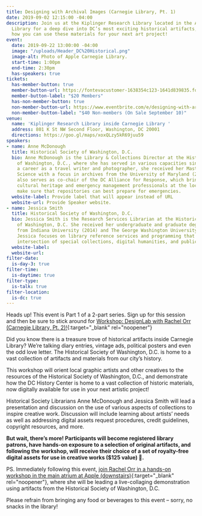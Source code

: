 ```yaml
---
title: Designing with Archival Images (Carnegie Library, Pt. 1)
date: 2019-09-02 12:15:00 -04:00
description: Join us at the Kiplinger Research Library located in the Apple Carnegie
  Library for a deep dive into DC’s most exciting historical artifacts, and learn
  how you can use these materials for your next art project!
event:
  date: 2019-09-22 13:00:00 -04:00
  image: "/uploads/Header_DC%20Historical.png"
  image-alt: Photo of Apple Carnegie Library.
  start-time: 1:00pm
  end-time: 2:30pm
  has-speakers: true
tickets:
  has-member-button: true
  member-button-url: https://fontevacustomer-1638354c123-1641d839835.force.com/services/oauth2/authorize?client_id=3MVG9nthuDc9owbcOq7_07W.HriOQQPWTbMkrpOla.ajDQlTHf4_uby_mhwylcX.mJBU2O2SppTiZMS0J_HJd&response_type=code&redirect_uri=https://ikit.aiga.org/ikit_national_util/ikit-national-util-sso-redirect/&state=https%3A%2F%2Fdc.aiga.org%2Fevent%2Fdesigning-with-archival-images-carnegie-library-pt-1%2F%3Fredirect_source%3Deventbrite_register
  member-button-label: "$20 Members"
  has-non-member-button: true
  non-member-button-url: https://www.eventbrite.com/e/designing-with-archival-images-carnegie-library-pt-1-tickets-71398720495
  non-member-button-label: "$40 Non-members (On Sale September 10)"
venue:
  name: 'Kiplinger Research Library inside Carnegie Library '
  address: 801 K St NW Second Floor, Washington, DC 20001
  directions: https://goo.gl/maps/xoxQLzy5kR69juu59
speakers:
- name: Anne McDonough
  title: Historical Society of Washington, D.C.
  bio: Anne McDonough is the Library & Collections Director at the Historical Society
    of Washington, D.C., where she has served in various capacities since 2012. Following
    a career as a travel writer and photographer, she received her Masters in Library
    Science with a focus in archives from the University of Maryland (2009). Anne
    also serves as co-chair of the DC Alliance for Response, which brings together
    cultural heritage and emergency management professionals at the local level to
    make sure that repositories can best prepare for emergencies.
  website-label: Provide label that will appear instead of URL
  website-url: Provide Speaker website.
- name: Jessica Smith
  title: Historical Society of Washington, D.C.
  bio: Jessica Smith is the Research Services Librarian at the Historical Society
    of Washington, D.C. She received her undergraduate and graduate degrees in Anthropology
    from Indiana University (2014) and The George Washington University (2016), respectively.
    Jessica focuses on library reference services and programming that explore the
    intersection of special collections, digital humanities, and public engagement.
  website-label: 
  website-url: 
filter-date:
  is-day-3: true
filter-time:
  is-daytime: true
filter-type:
  is-talk: true
filter-location:
  is-dc: true
---
```


Heads up! This event is Part 1 of a 2-part series. Sign up for this session and then be sure to stick around for [Workshop: DesignLab with Rachel Orr (Carnegie Library, Pt. 2)!](https://www.dcdesignweek.org/events/workshop-designlab-with-rachel-orr-carnegie-library-pt-2/){:target="_blank" rel="noopener"}

Did you know there is a treasure trove of historical artifacts inside Carnegie Library? We’re talking diary entries, vintage ads, political posters and even the odd love letter. The Historical Society of Washington, D.C. is home to a vast collection of artifacts and materials from our city’s history. 

This workshop will orient local graphic artists and other creatives to the resources of the Historical Society of Washington, D.C., and demonstrate how the  DC History Center is home to a vast collection of historic materials, now digitally available for use in your next artistic project!

Historical Society Librarians  Anne McDonough and Jessica Smith will lead a presentation and discussion on the use of various aspects of collections to inspire creative work. Discussion will include learning about artists’ needs as well as addressing digital assets request procedures, credit guidelines, copyright resources, and more.

**But wait, there’s more! Participants will become registered library patrons, have hands-on exposure to a selection of original artifacts, and following the workshop, will receive their choice of a set of royalty-free digital assets for use in creative works  ($125 value) 🤑.**

PS. Immediately following this event, [join Rachel Orr in a hands-on workshop in the main atrium at Apple (downstairs)](https://www.dcdesignweek.org/events/workshop-designlab-with-rachel-orr-carnegie-library-pt-2/){:target="_blank" rel="noopener"}, where she will be leading a live-collaging demonstration using artifacts from the Historical Society of Washington, D.C. 

Please refrain from bringing any food or beverages to this event – sorry, no snacks in the library!
